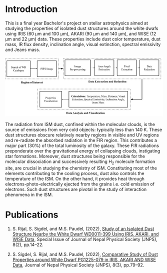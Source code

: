 # Introduction
This is a final year Bachelor's project on stellar astrophysics aimed at studying the properties of isolated dust structures around the white dwafs using IRIS (60 μm and 100 μm), AKARI (90 μm and 140 μm), and WISE (12 μm and 22 μm) data. These properties include dust color temperature, dust mass, IR flux density, inclination angle, visual extinction, spectral emissivity and Jeans mass. 

![methodology](/Figures/Methodology.jpg)

The radiation from ISM dust, confined within the molecular clouds, is the source of emissions from very cold objects: typically less than 140 K. These dust
structures obscure relatively nearby regions in visible and UV regions and re-radiate the absorbed radiation in the FIR region. This contributes a major part (30%) of the total luminosity of the galaxy. These FIR radiations preponderate over the gravitational energy of collapsing clouds, instigating star formations. Moreover, dust structures being responsible for the molecular dissociation and successively resulting H<sub>2</sub> molecule formation site, are crucial in studying the chemistry of ISM. Constituting most of the elements contributing to the cooling process, dust also controls the temperature of the ISM. On the other hand, it provides heat through electrons-photo-electrically ejected from the grains i.e. cold emission of electrons. Such dust structures are pivotal in the study of interaction phenomena in the ISM.


# Publications
1. S. Rijal, S. Sigdel, and M.S. Paudel, (2022), [Study of an Isolated Dust Structure Nearby the White Dwarf WD0011-399 Using IRIS, AKARI, and WISE Data](https://doi.org/10.3126/jnphyssoc.v8i2.50140), Special Issue of Journal of Nepal Physical Society (JNPS), 8(2), pp.14–22. 

2. S. Sigdel, S. Rijal, and M.S. Paudel, (2022), [Comparative Study of Dust Properties around White Dwarf PG1225-079 in IRIS, AKARI AND WISE Data](https://doi.org/10.3126/jnphyssoc.v8i3.50750), Journal of Nepal Physical Society (JNPS), 8(3), pp.79–92.
